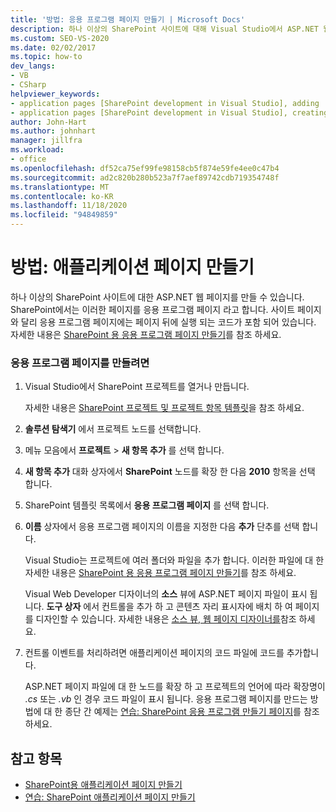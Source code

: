 ```yaml
---
title: '방법: 응용 프로그램 페이지 만들기 | Microsoft Docs'
description: 하나 이상의 SharePoint 사이트에 대해 Visual Studio에서 ASP.NET 웹 페이지 (응용 프로그램 페이지 라고도 함)를 만듭니다.
ms.custom: SEO-VS-2020
ms.date: 02/02/2017
ms.topic: how-to
dev_langs:
- VB
- CSharp
helpviewer_keywords:
- application pages [SharePoint development in Visual Studio], adding
- application pages [SharePoint development in Visual Studio], creating
author: John-Hart
ms.author: johnhart
manager: jillfra
ms.workload:
- office
ms.openlocfilehash: df52ca75ef99fe98158cb5f874e59fe4ee0c47b4
ms.sourcegitcommit: ad2c820b280b523a7f7aef89742cdb719354748f
ms.translationtype: MT
ms.contentlocale: ko-KR
ms.lasthandoff: 11/18/2020
ms.locfileid: "94849859"
---
```

# <a name="how-to-create-an-application-page"></a>방법: 애플리케이션 페이지 만들기
  하나 이상의 SharePoint 사이트에 대한 ASP.NET 웹 페이지를 만들 수 있습니다. SharePoint에서는 이러한 페이지를 응용 프로그램 페이지 라고 합니다. 사이트 페이지와 달리 응용 프로그램 페이지에는 페이지 뒤에 실행 되는 코드가 포함 되어 있습니다. 자세한 내용은 [SharePoint 용 응용 프로그램 페이지 만들기](../sharepoint/creating-application-pages-for-sharepoint.md)를 참조 하세요.

### <a name="to-create-an-application-page"></a>응용 프로그램 페이지를 만들려면

1. Visual Studio에서 SharePoint 프로젝트를 열거나 만듭니다.

     자세한 내용은 [SharePoint 프로젝트 및 프로젝트 항목 템플릿](../sharepoint/sharepoint-project-and-project-item-templates.md)을 참조 하세요.

2. **솔루션 탐색기** 에서 프로젝트 노드를 선택합니다.

3. 메뉴 모음에서 **프로젝트**  >  **새 항목 추가** 를 선택 합니다.

4. **새 항목 추가** 대화 상자에서 **SharePoint** 노드를 확장 한 다음 **2010** 항목을 선택 합니다.

5. SharePoint 템플릿 목록에서 **응용 프로그램 페이지** 를 선택 합니다.

6. **이름** 상자에서 응용 프로그램 페이지의 이름을 지정한 다음 **추가** 단추를 선택 합니다.

     Visual Studio는 프로젝트에 여러 폴더와 파일을 추가 합니다. 이러한 파일에 대 한 자세한 내용은 [SharePoint 용 응용 프로그램 페이지 만들기](../sharepoint/creating-application-pages-for-sharepoint.md)를 참조 하세요.

     Visual Web Developer 디자이너의 **소스** 뷰에 ASP.NET 페이지 파일이 표시 됩니다. **도구 상자** 에서 컨트롤을 추가 하 고 콘텐츠 자리 표시자에 배치 하 여 페이지를 디자인할 수 있습니다. 자세한 내용은 [소스 뷰, 웹 페이지 디자이너를](/previous-versions/aspnet/ms178154\(v\=vs.100\))참조 하세요.

7. 컨트롤 이벤트를 처리하려면 애플리케이션 페이지의 코드 파일에 코드를 추가합니다.

     ASP.NET 페이지 파일에 대 한 노드를 확장 하 고 프로젝트의 언어에 따라 확장명이 *.cs* 또는 *.vb* 인 경우 코드 파일이 표시 됩니다. 응용 프로그램 페이지를 만드는 방법에 대 한 종단 간 예제는 [연습: SharePoint 응용 프로그램 만들기 페이지](../sharepoint/walkthrough-creating-a-sharepoint-application-page.md)를 참조 하세요.

## <a name="see-also"></a>참고 항목
- [SharePoint용 애플리케이션 페이지 만들기](../sharepoint/creating-application-pages-for-sharepoint.md)
- [연습: SharePoint 애플리케이션 페이지 만들기](../sharepoint/walkthrough-creating-a-sharepoint-application-page.md)
